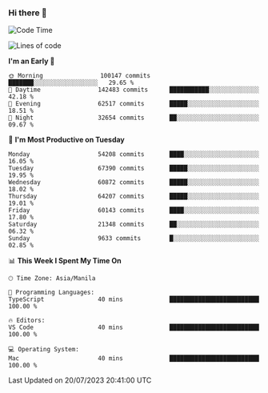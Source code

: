 ### Hi there 👋

<!--START_SECTION:waka-->
![Code Time](http://img.shields.io/badge/Code%20Time-4%2C162%20hrs%2044%20mins-blue)

![Lines of code](https://img.shields.io/badge/From%20Hello%20World%20I%27ve%20Written-119.4%20million%20lines%20of%20code-blue)

**I'm an Early 🐤** 

```text
🌞 Morning                100147 commits      ███████░░░░░░░░░░░░░░░░░░   29.65 % 
🌆 Daytime                142483 commits      ███████████░░░░░░░░░░░░░░   42.18 % 
🌃 Evening                62517 commits       █████░░░░░░░░░░░░░░░░░░░░   18.51 % 
🌙 Night                  32654 commits       ██░░░░░░░░░░░░░░░░░░░░░░░   09.67 % 
```
📅 **I'm Most Productive on Tuesday** 

```text
Monday                   54208 commits       ████░░░░░░░░░░░░░░░░░░░░░   16.05 % 
Tuesday                  67390 commits       █████░░░░░░░░░░░░░░░░░░░░   19.95 % 
Wednesday                60872 commits       █████░░░░░░░░░░░░░░░░░░░░   18.02 % 
Thursday                 64207 commits       █████░░░░░░░░░░░░░░░░░░░░   19.01 % 
Friday                   60143 commits       ████░░░░░░░░░░░░░░░░░░░░░   17.80 % 
Saturday                 21348 commits       ██░░░░░░░░░░░░░░░░░░░░░░░   06.32 % 
Sunday                   9633 commits        █░░░░░░░░░░░░░░░░░░░░░░░░   02.85 % 
```


📊 **This Week I Spent My Time On** 

```text
🕑︎ Time Zone: Asia/Manila

💬 Programming Languages: 
TypeScript               40 mins             █████████████████████████   100.00 % 

🔥 Editors: 
VS Code                  40 mins             █████████████████████████   100.00 % 

💻 Operating System: 
Mac                      40 mins             █████████████████████████   100.00 % 
```


 Last Updated on 20/07/2023 20:41:00 UTC
<!--END_SECTION:waka-->


<!--
**rad182/rad182** is a ✨ _special_ ✨ repository because its `README.md` (this file) appears on your GitHub profile.

Here are some ideas to get you started:

- 🔭 I’m currently working on ...
- 🌱 I’m currently learning ...
- 👯 I’m looking to collaborate on ...
- 🤔 I’m looking for help with ...
- 💬 Ask me about ...
- 📫 How to reach me: ...
- 😄 Pronouns: ...
- ⚡ Fun fact: ...
-->
